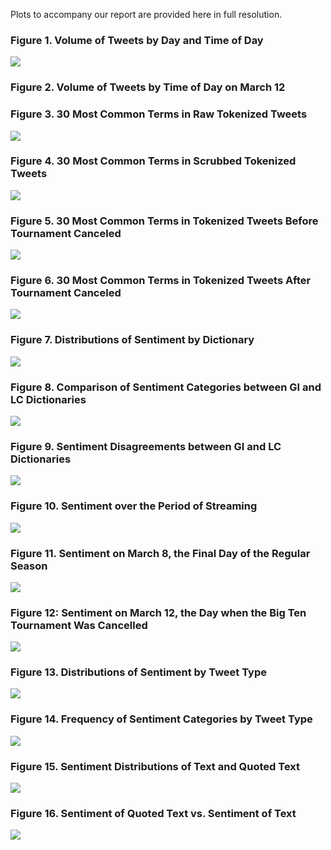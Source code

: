 Plots to accompany our report are provided here in full resolution.

### Figure 1. Volume of Tweets by Day and Time of Day
![](https://raw.githubusercontent.com/sofisinozich/SURV622_Assignment-2/master/Plots/Tweet_Volume_over_Time_Entire_Period.png)

### Figure 2. Volume of Tweets by Time of Day on March 12

### Figure 3. 30 Most Common Terms in Raw Tokenized Tweets
![](https://raw.githubusercontent.com/sofisinozich/SURV622_Assignment-2/master/Plots/Freq_Raw.jpeg)

### Figure 4. 30 Most Common Terms in Scrubbed Tokenized Tweets
![](https://raw.githubusercontent.com/sofisinozich/SURV622_Assignment-2/master/Plots/Freq_Clean.jpeg)

### Figure 5. 30 Most Common Terms in Tokenized Tweets Before Tournament Canceled
![](https://raw.githubusercontent.com/sofisinozich/SURV622_Assignment-2/master/Plots/Freq_Before.jpeg)

### Figure 6. 30 Most Common Terms in Tokenized Tweets After Tournament Canceled
![](https://raw.githubusercontent.com/sofisinozich/SURV622_Assignment-2/master/Plots/Freq_After.jpeg)

### Figure 7. Distributions of Sentiment by Dictionary
![](https://raw.githubusercontent.com/sofisinozich/SURV622_Assignment-2/master/Plots/All%20Dictionaries%20Sentiment%20Distributions.png)

### Figure 8. Comparison of Sentiment Categories between GI and LC Dictionaries
![](https://raw.githubusercontent.com/sofisinozich/SURV622_Assignment-2/master/Plots/LC%20GI%20Sentiment%20Distributions.png)

### Figure 9. Sentiment Disagreements between GI and LC Dictionaries
![](https://raw.githubusercontent.com/sofisinozich/SURV622_Assignment-2/master/Plots/LC%20GI%20Disagreements.png)

### Figure 10. Sentiment over the Period of Streaming
![](https://raw.githubusercontent.com/sofisinozich/SURV622_Assignment-2/master/Plots/Sentiment_Over_Time_Entire_Period.png)

### Figure 11. Sentiment on March 8, the Final Day of the Regular Season
![](https://raw.githubusercontent.com/sofisinozich/SURV622_Assignment-2/master/Plots/Sentiment_Over_Time_March8.png)

### Figure 12: Sentiment on March 12, the Day when the Big Ten Tournament Was Cancelled
![](https://raw.githubusercontent.com/sofisinozich/SURV622_Assignment-2/master/Plots/Sentiment_Over_Time_March12.png)

### Figure 13. Distributions of Sentiment by Tweet Type
![](https://raw.githubusercontent.com/sofisinozich/SURV622_Assignment-2/master/Plots/density_2up.png)

### Figure 14. Frequency of Sentiment Categories by Tweet Type
![](https://raw.githubusercontent.com/sofisinozich/SURV622_Assignment-2/master/Plots/frequency_tweet_type3.png)

### Figure 15. Sentiment Distributions of Text and Quoted Text
![](https://raw.githubusercontent.com/sofisinozich/SURV622_Assignment-2/master/Plots/density_text_quoted.png)

### Figure 16. Sentiment of Quoted Text vs. Sentiment of Text
![](https://raw.githubusercontent.com/sofisinozich/SURV622_Assignment-2/master/Plots/text_quoted_sentiment_scatter.png)
